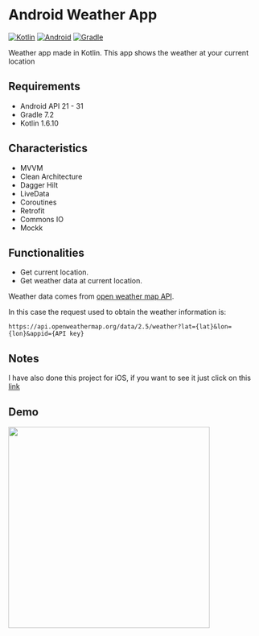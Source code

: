 # Android Weather App
[![Kotlin](https://img.shields.io/badge/Kotlin-1.6.10-blue.svg)](https://kotlinlang.org/)
[![Android](https://img.shields.io/badge/Android->=21-blue.svg)](https://developer.android.com/)
[![Gradle](https://img.shields.io/badge/Gradle-7.2-blue.svg)](https://docs.gradle.org/7.2/userguide/userguide.html)

Weather app made in Kotlin. This app shows the weather at your current location

## Requirements
- Android API 21 - 31
- Gradle 7.2
- Kotlin 1.6.10

## Characteristics
- MVVM 
- Clean Architecture
- Dagger Hilt
- LiveData
- Coroutines
- Retrofit
- Commons IO
- Mockk

## Functionalities

- Get current location.
- Get weather data at current location.
  
Weather data comes from [open weather map API](https://openweathermap.org/current). 

In this case the request used to obtain the weather information is:
```
https://api.openweathermap.org/data/2.5/weather?lat={lat}&lon={lon}&appid={API key}
```

## Notes
I have also done this project for iOS, if you want to see it just click on this [link](https://github.com/janirefdez/IOSWeatherApp) 

## Demo
<img src="https://user-images.githubusercontent.com/20024632/159376057-3a0eb9a0-7d2d-4a82-9cf6-c8372713abb7.gif" width="400">

